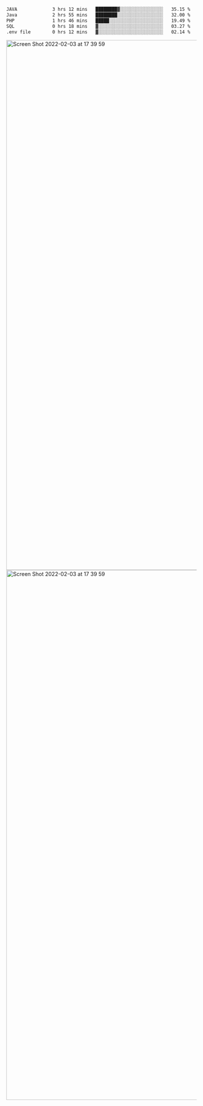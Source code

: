 <!--START_SECTION:waka-->

```txt
JAVA             3 hrs 12 mins   ████████▓░░░░░░░░░░░░░░░░   35.15 %
Java             2 hrs 55 mins   ████████░░░░░░░░░░░░░░░░░   32.00 %
PHP              1 hrs 46 mins   █████░░░░░░░░░░░░░░░░░░░░   19.49 %
SQL              0 hrs 18 mins   ▓░░░░░░░░░░░░░░░░░░░░░░░░   03.27 %
.env file        0 hrs 12 mins   ▓░░░░░░░░░░░░░░░░░░░░░░░░   02.14 %
```

<!--END_SECTION:waka-->

<img width="1400" alt="Screen Shot 2022-02-03 at 17 39 59" src="https://user-images.githubusercontent.com/45716542/152387304-f2b60485-53a6-4f4b-a818-5cefb1b0c0ae.png">
<img width="1400" alt="Screen Shot 2022-02-03 at 17 39 59" src="https://user-images.githubusercontent.com/45716542/152387273-ea5cdf21-2a45-44da-8bef-00c1763b1d42.png">
